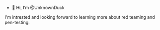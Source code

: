 - 👋 Hi, I’m @UnknownDuck

I'm intrested and looking forward to learning more about red teaming and pen-testing.


<!---
UnknownDuck/UnknownDuck is a ✨ special ✨ repository because its `README.md` (this file) appears on your GitHub profile.
You can click the Preview link to take a look at your changes.
--->
